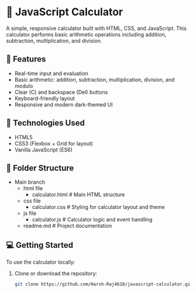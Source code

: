 # 🧮 JavaScript Calculator

A simple, responsive calculator built with HTML, CSS, and JavaScript. This calculator performs basic arithmetic operations including addition, subtraction, multiplication, and division.

## 🚀 Features

- Real-time input and evaluation
- Basic arithmetic: addition, subtraction, multiplication, division, and modulo
- Clear (C) and backspace (Del) buttons
- Keyboard-friendly layout
- Responsive and modern dark-themed UI

## 🧱 Technologies Used

- HTML5
- CSS3 (Flexbox + Grid for layout)
- Vanilla JavaScript (ES6)

## 📂 Folder Structure
- Main branch
  - html file
    - calculator.html    # Main HTML structure
  - css file
    - calculator.css     # Styling for calculator layout and theme
  - js file
    - calculator.js      # Calculator logic and event handling
  - readme.md            # Project documentation


## 💻 Getting Started

To use the calculator locally:

1. Clone or download the repository:
   ```bash
   git clone https://github.com/Harsh-Raj4618/javascript-calculator.git
